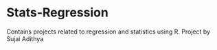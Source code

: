 # Stats-Regression
Contains projects related to regression and statistics using R.
Project by Sujai Adithya